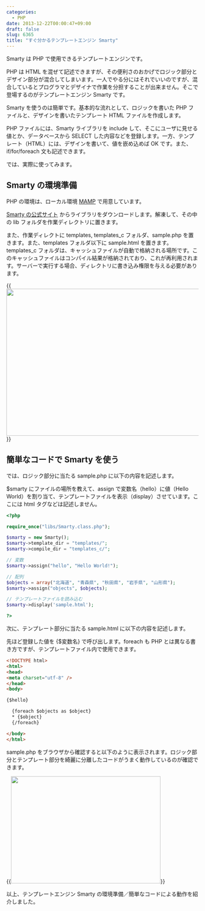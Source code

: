 ```yaml
---
categories:
  - PHP
date: 2013-12-22T00:00:47+09:00
draft: false
slug: 6365
title: "すぐ分かるテンプレートエンジン Smarty"
---
```


Smarty は PHP で使用できるテンプレートエンジンです。

PHP は HTML を混ぜて記述できますが、その便利さのおかげでロジック部分とデザイン部分が混合してしまいます。一人でやる分にはそれでいいのですが、混合しているとプログラマとデザイナで作業を分担することが出来ません。そこで登場するのがテンプレートエンジン Smarty です。

Smarty を使うのは簡単です。基本的な流れとして、ロジックを書いた PHP ファイルと、デザインを書いたテンプレート HTML ファイルを作成します。

PHP ファイルには、Smarty ライブラリを include して、そこにユーザに見せる値とか、データベースから SELECT した内容などを登録します。一方、テンプレート（HTML）には、デザインを書いて、値を嵌め込めば OK です。また、if/for/foreach 文も記述できます。

では、実際に使ってみます。

## Smarty の環境準備

PHP の環境は、ローカル環境 [MAMP](http://rakuishi.com/archives/6299/) で用意しています。

[Smarty の公式サイト](http://www.smarty.net/) からライブラリをダウンロードします。解凍して、その中の lib フォルダを作業ディレクトリに置きます。

また、作業ディレクトに templates, templates_c フォルダ、sample.php を置きます。また、templates フォルダ以下に sample.html を置きます。templates_c フォルダは、キャッシュファイルが自動で格納される場所です。このキャッシュファイルはコンパイル結果が格納されており、これが再利用されます。サーバーで実行する場合、ディレクトリに書き込み権限を与える必要があります。

{{<img alt="" src="/images/2013/12/6365_1.png" width="640" height="384">}}

## 簡単なコードで Smarty を使う

では、ロジック部分に当たる sample.php に以下の内容を記述します。

$smarty にファイルの場所を教えて、assign で変数名（hello）に値（Hello World）を割り当て、テンプレートファイルを表示（display）させています。ここには html タグなどは記述しません。

```php
<?php

require_once("libs/Smarty.class.php");

$smarty = new Smarty();
$smarty->template_dir = "templates/";
$smarty->compile_dir = "templates_c/";

// 変数
$smarty->assign("hello", "Hello World!");

// 配列
$objects = array("北海道", "青森県", "秋田県", "岩手県", "山形県");
$smarty->assign("objects", $objects);

// テンプレートファイルを読み込む
$smarty->display('sample.html');

?>
```

次に、テンプレート部分に当たる sample.html に以下の内容を記述します。

先ほど登録した値を {$変数名} で呼び出します。foreach も PHP とは異なる書き方ですが、テンプレートファイル内で使用できます。

```html
<!DOCTYPE html>
<html>
<head>
<meta charset="utf-8" />
</head>
<body>

{$hello}

  {foreach $objects as $object}
  * {$object}
  {/foreach}

</body>
</html>
```

sample.php をブラウザから確認すると以下のように表示されます。ロジック部分とテンプレート部分を綺麗に分離したコードがうまく動作しているのが確認できます。

{{<img alt="" src="/images/2013/12/6365_2.png" width="392" height="280">}}

以上、テンプレートエンジン Smarty の環境準備／簡単なコードによる動作を紹介しました。
